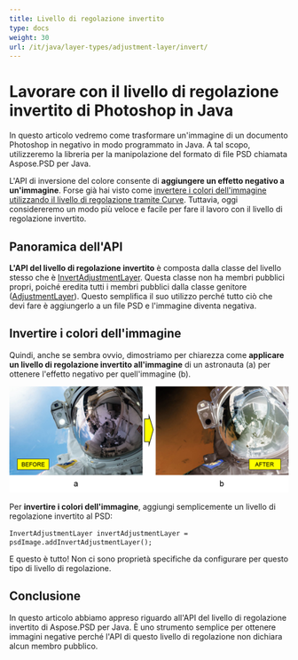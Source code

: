 ```yaml
---
title: Livello di regolazione invertito
type: docs
weight: 30
url: /it/java/layer-types/adjustment-layer/invert/
---
```


# Lavorare con il livello di regolazione invertito di Photoshop in Java

In questo articolo vedremo come trasformare un'immagine di un documento Photoshop in negativo in modo programmato in Java. A tal scopo, utilizzeremo la libreria per la manipolazione del formato di file PSD chiamata Aspose.PSD per Java.

L'API di inversione del colore consente di **aggiungere un effetto negativo a un'immagine**. Forse già hai visto come [invertere i colori dell'immagine utilizzando il livello di regolazione tramite Curve](/psd/it/java/layer-types/adjustment-layer/curves/). Tuttavia, oggi considereremo un modo più veloce e facile per fare il lavoro con il livello di regolazione invertito.

## Panoramica dell'API

**L'API del livello di regolazione invertito** è composta dalla classe del livello stesso che è [InvertAdjustmentLayer](https://reference.aspose.com/psd/java/com.aspose.psd.fileformats.psd.layers.adjustmentlayers/InvertAdjustmentLayer). Questa classe non ha membri pubblici propri, poiché eredita tutti i membri pubblici dalla classe genitore ([AdjustmentLayer](https://reference.aspose.com/psd/java/com.aspose.psd.fileformats.psd.layers.adjustmentlayers/AdjustmentLayer)). Questo semplifica il suo utilizzo perché tutto ciò che devi fare è aggiungerlo a un file PSD e l'immagine diventa negativa.

## Invertire i colori dell'immagine

Quindi, anche se sembra ovvio, dimostriamo per chiarezza come **applicare un livello di regolazione invertito all'immagine** di un astronauta (a) per ottenere l'effetto negativo per quell'immagine (b).

![Esempio di livello di regolazione invertito prima e dopo](invert-adjustment-layer-figure-1.png)

Per **invertire i colori dell'immagine**, aggiungi semplicemente un livello di regolazione invertito al PSD:

    InvertAdjustmentLayer invertAdjustmentLayer = psdImage.addInvertAdjustmentLayer();

E questo è tutto! Non ci sono proprietà specifiche da configurare per questo tipo di livello di regolazione.

## Conclusione

In questo articolo abbiamo appreso riguardo all'API del livello di regolazione invertito di Aspose.PSD per Java. È uno strumento semplice per ottenere immagini negative perché l'API di questo livello di regolazione non dichiara alcun membro pubblico.
